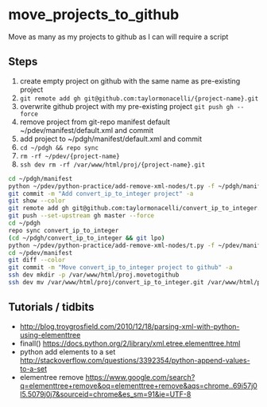 move_projects_to_github
=======================
Move as many as my projects to github as I can will require a script

Steps
-----
1. create empty project on github with the same name as pre-existing project
2. `git remote add gh git@github.com:taylormonacelli/{project-name}.git`
3. overwrite github project with my pre-existing project `git push gh --force`
4. remove project from git-repo manifest default ~/pdev/manifest/default.xml and commit
5. add project to ~/pdgh/manifest/default.xml and commit
6. `cd ~/pdgh && repo sync`
7. `rm -rf ~/pdev/{project-name}`
8. `ssh dev rm -rf /var/www/html/proj/{project-name}.git`

```sh
cd ~/pdgh/manifest
python ~/pdev/python-practice/add-remove-xml-nodes/t.py -f ~/pdgh/manifest/default.xml --add convert_ip_to_integer
git commit -m "Add convert_ip_to_integer project" -a
git show --color
git remote add gh git@github.com:taylormonacelli/convert_ip_to_integer.git
git push --set-upstream gh master --force
cd ~/pdgh
repo sync convert_ip_to_integer
(cd ~/pdgh/convert_ip_to_integer && git lpo)
python ~/pdev/python-practice/add-remove-xml-nodes/t.py -f ~/pdev/manifest/default.xml --remove convert_ip_to_integer
cd ~/pdev/manifest
git diff --color
git commit -m "Move convert_ip_to_integer project to github" -a
ssh dev mkdir -p /var/www/html/proj.movetogithub
ssh dev mv /var/www/html/proj/convert_ip_to_integer.git /var/www/html/proj.movetogithub
```

Tutorials / tidbits
------------------------------------
* http://blog.troygrosfield.com/2010/12/18/parsing-xml-with-python-using-elementtree
* finall() https://docs.python.org/2/library/xml.etree.elementtree.html
* python add elements to a set http://stackoverflow.com/questions/3392354/python-append-values-to-a-set
* elementree remove https://www.google.com/search?q=elementtree+remove&oq=elementtree+remove&aqs=chrome..69i57j0l5.5079j0j7&sourceid=chrome&es_sm=91&ie=UTF-8
